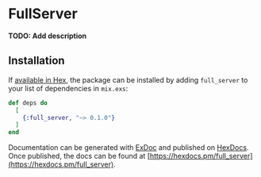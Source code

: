 # FullServer

**TODO: Add description**

## Installation

If [available in Hex](https://hex.pm/docs/publish), the package can be installed
by adding `full_server` to your list of dependencies in `mix.exs`:

```elixir
def deps do
  [
    {:full_server, "~> 0.1.0"}
  ]
end
```

Documentation can be generated with [ExDoc](https://github.com/elixir-lang/ex_doc)
and published on [HexDocs](https://hexdocs.pm). Once published, the docs can
be found at [https://hexdocs.pm/full_server](https://hexdocs.pm/full_server).

